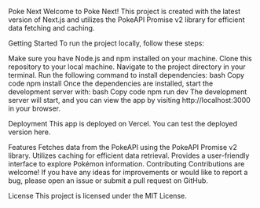 Poke Next
Welcome to Poke Next! This project is created with the latest version of Next.js and utilizes the PokeAPI Promise v2 library for efficient data fetching and caching.

Getting Started
To run the project locally, follow these steps:

Make sure you have Node.js and npm installed on your machine.
Clone this repository to your local machine.
Navigate to the project directory in your terminal.
Run the following command to install dependencies:
bash
Copy code
npm install
Once the dependencies are installed, start the development server with:
bash
Copy code
npm run dev
The development server will start, and you can view the app by visiting http://localhost:3000 in your browser.

Deployment
This app is deployed on Vercel. You can test the deployed version here.

Features
Fetches data from the PokeAPI using the PokeAPI Promise v2 library.
Utilizes caching for efficient data retrieval.
Provides a user-friendly interface to explore Pokémon information.
Contributing
Contributions are welcome! If you have any ideas for improvements or would like to report a bug, please open an issue or submit a pull request on GitHub.

License
This project is licensed under the MIT License.
